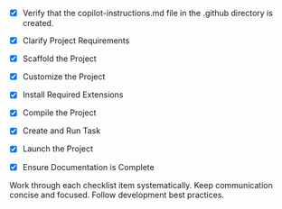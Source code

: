 - [x] Verify that the copilot-instructions.md file in the .github directory is created.

- [x] Clarify Project Requirements

- [x] Scaffold the Project

- [x] Customize the Project

- [x] Install Required Extensions

- [x] Compile the Project

- [x] Create and Run Task

 - [x] Launch the Project

- [x] Ensure Documentation is Complete

Work through each checklist item systematically.
Keep communication concise and focused.
Follow development best practices.
